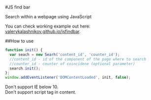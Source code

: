 #JS find bar

Search within a webpage using JavaScript

You can check working example out here: [valerykalashnikov.github.io/jsfindbar](valerykalashnikov.github.io/jsfindbar "JS find bar").

##How to use

~~~javascript
function init() {
  var seach = new Searh('content_id', 'counter_id');
  //content_id - id of the component of the page where to search
  //counter_id - counter of coincidene (optional parameter)
  search.init();
};
window.addEventListener('DOMContentLoaded', init, false);
~~~

Don't support IE below 10.   
Don't support script tag in content.
